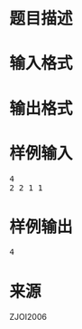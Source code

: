 

# 题目描述



# 输入格式



# 输出格式



# 样例输入


<pre>4
2 2 1 1
</pre>

# 样例输出


<pre>4</pre>

# 来源


<p>
ZJOI2006
</p>
